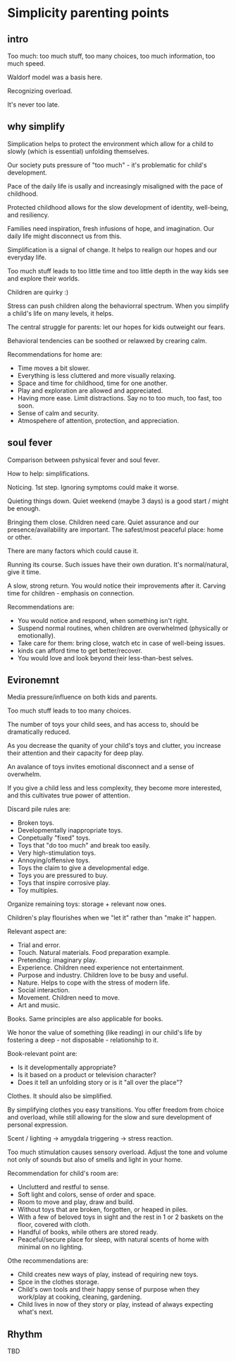 # Simplicity parenting points

## intro

Too much: too much stuff, too many choices, too much information, too much speed.

Waldorf model was a basis here.

Recognizing overload.

It's never too late.

## why simplify

Simplication helps to protect the environment which allow for a child to slowly (which is essential) unfolding themselves.

Our society puts pressure of "too much" - it's problematic for child's development.

Pace of the daily life is usally and increasingly misaligned with the pace of childhood.

Protected childhood allows for the slow development of identity, well-being, and resiliency.

Families need inspiration, fresh infusions of hope, and imagination. Our daily life might disconnect us from this.

Simplification is a signal of change. It helps to realign our hopes and our everyday life.

Too much stuff leads to too little time and too little depth in the way kids see and explore their worlds.

Children are quirky :)

Stress can push children along the behaviorral spectrum. When you simplify a child's life on many levels, it helps.

The central struggle for parents: let our hopes for kids outweight our fears.

Behavioral tendencies can be soothed or relawxed by crearing calm.

Recommendations for home are:

*  Time moves a bit slower.
*  Everything is less cluttered and more visually relaxing.
*  Space and time for childhood, time for one another.
*  Play and exploration are allowed and appreciated.
*  Having more ease. Limit distractions. Say no to too much, too fast, too soon.
*  Sense of calm and security.
*  Atmospehere of attention, protection, and appreciation.

## soul fever

Comparison between pshysical fever and soul fever.

How to help: simplifications.

Noticing. 1st step. Ignoring symptoms could make it worse.

Quieting things down. Quiet weekend (maybe 3 days) is a good start / might be enough.

Bringing them close. Children need care. Quiet assurance and our presence/availability are important. The safest/most peaceful place: home or other.

There are many factors which could cause it.

Running its course. Such issues have their own duration. It's normal/natural, give it time.

A slow, strong return. You would notice their improvements after it. Carving time for children - emphasis on connection.

Recommendations are:

*  You would notice and respond, when something isn't right.
*  Suspend normal routines, when children are overwhelmed (physically or emotionally).
*  Take care for them: bring close, watch etc in case of well-being issues.
*  kinds can afford time to get better/recover.
*  You would love and look beyond their less-than-best selves.

## Evironemnt

Media pressure/influence on both kids and parents.

Too much stuff leads to too many choices.

The number of toys your child sees, and has access to, should be dramatically reduced.

As you decrease the quanity of your child's toys and clutter, you increase their attention and their capacity for deep play.

An avalance of toys invites emotional disconnect and a sense of overwhelm.

If you give a child less and less complexity, they become more interested, and this cultivates true power of attention.

Discard pile rules are:

*  Broken toys.
*  Developmentally inappropriate toys.
*  Conpetually "fixed" toys.
*  Toys that "do too much" and break too easily.
*  Very high-stimulation toys.
*  Annoying/offensive toys.
*  Toys the claim to give a developmental edge.
*  Toys you are pressured to buy.
*  Toys that inspire corrosive play.
*  Toy multiples.

Organize remaining toys: storage + relevant now ones.

Children's play flourishes when we "let it" rather than "make it" happen.

Relevant aspect are:

*  Trial and error.
*  Touch. Natural materials. Food preparation example.
*  Pretending: imaginary play. 
*  Experience. Children need experience not entertainment.
*  Purpose and industry. Children love to be busy and useful.
*  Nature. Helps to cope with the stress of modern life.
*  Social interaction.
*  Movement. Children need to move.
*  Art and music.

Books. Same principles are also applicable for books.

We honor the value of something (like reading) in our child's life by fostering a deep - not disposable - relationship to it.

Book-relevant point are:

*  Is it developmentally appropriate?
*  Is it based on a product or television character?
*  Does it tell an unfolding story or is it "all over the place"?

Clothes. It should also be simplified.

By simplifying clothes you easy transitions. You offer freedom from choice and overload, while still allowing for the slow and sure development of personal expression.

Scent / lighting -> amygdala triggering -> stress reaction.

Too much stimulation causes sensory overload. Adjust the tone and volume not only of sounds but also of smells and light in your home.

Recommendation for child's room are:

*  Unclutterd and restful to sense.
*  Soft light and colors, sense of order and space.
*  Room to move and play, draw and build.
*  Without toys that are broken, forgotten, or heaped in piles.
*  With a few of beloved toys in sight and the rest in 1 or 2 baskets on the floor, covered with cloth.
*  Handful of books, while others are stored ready.
*  Peaceful/secure place for sleep, with natural scents of home with minimal on no lighting.

Othe recommendations are:

* Child creates new ways of play, instead of requiring new toys.
* Spce in the clothes storage.
* Child's own tools and their happy sense of purpose when they work/play at cooking, cleaning, gardening.
* Child lives in now of they story or play, instead of always expecting what's next.


## Rhythm

TBD
